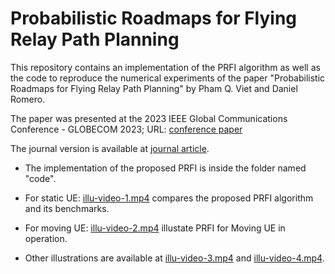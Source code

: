 # Probabilistic Roadmaps for Flying Relay Path Planning

This repository contains an implementation of the PRFI algorithm as well as the code to reproduce the numerical experiments of the paper "Probabilistic Roadmaps for Flying Relay Path Planning" by Pham Q. Viet and Daniel Romero. 

The paper was presented at the 2023 IEEE Global Communications Conference - GLOBECOM 2023; URL: [conference paper](https://ieeexplore.ieee.org/document/10437427)

The journal version is available at [journal article](https://arxiv.org/abs/2310.11752v2).

- The implementation of the proposed PRFI is inside the folder named "code".

- For static UE: [illu-video-1.mp4](https://www.youtube.com/watch?v=0bAWKnuUdAQ) compares the proposed PRFI algorithm and its benchmarks.
- For moving UE: [illu-video-2.mp4](https://www.youtube.com/watch?v=Tvs_qh_3gbE) illustate PRFI for Moving UE in operation.
- Other illustrations are available at [illu-video-3.mp4](https://www.youtube.com/watch?v=wwEpbFMzJXY) and [illu-video-4.mp4](https://www.youtube.com/watch?v=nldyPijbKpE).
